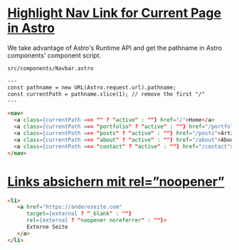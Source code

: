 # [Highlight Nav Link for Current Page in Astro](https://www.cyishere.dev/blog/astro-active-nav-item)

We take advantage of Astro's Runtime API and get the pathname in Astro components' component script.

`src/components/Navbar.astro`

~~~html
---
const pathname = new URL(Astro.request.url).pathname;
const currentPath = pathname.slice(1); // remove the first "/"
---

<nav>
  <a class={currentPath === "" ? "active" : ""} href="/">Home</a>
  <a class={currentPath === "portfolio" ? "active" : ""} href="/portfolio">Portfolio</a>
  <a class={currentPath === "posts" ? "active" : ""} href="/posts">Article</a>
  <a class={currentPath === "about" ? "active" : ""} href="/about">About Me</a>
  <a class={currentPath === "contact" ? "active" : ""} href="/contact">Contact Me</a>
</nav>
~~~

# [Links absichern mit rel=”noopener”](https://www.christoph-freyer.at/blog/links-absichern-mit-rel-noopener/)
~~~html
<li>
   <a href="https://andereseite.com"
      target={external ? "_blank" : ""}
      rel={external ? "noopener noreferrer" : ""}>
      Externe Seite
   </a>
</li>
~~~

